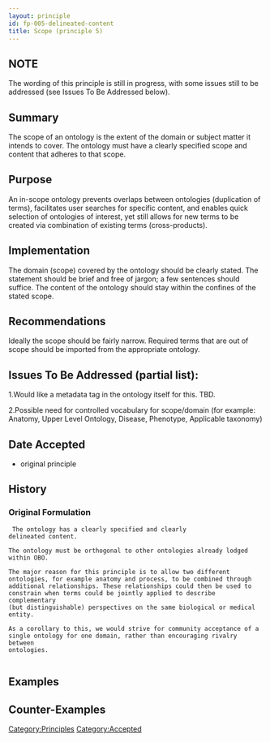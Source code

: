 ```yaml
---
layout: principle
id: fp-005-delineated-content
title: Scope (principle 5)
---
```



NOTE
-------
The wording of this principle is still in progress, with some issues still to be addressed (see Issues To Be Addressed below).

Summary
-------
The scope of an ontology is the extent of the domain or subject matter it intends to cover. The ontology must have a clearly specified scope and content that adheres to that scope.

Purpose
-------
An in-scope ontology prevents overlaps between ontologies (duplication of terms), facilitates user searches for specific content, and enables quick selection of ontologies of interest, yet still allows for new terms to be created via combination of existing terms (cross-products).

Implementation
-------
The domain (scope) covered by the ontology should be clearly stated. The statement should be brief and free of jargon; a few sentences should suffice. The content of the ontology should stay within the confines of the stated scope.

Recommendations
-------
Ideally the scope should be fairly narrow. Required terms that are out of scope should be imported from the appropriate ontology.



Issues To Be Addressed (partial list):
-------
1.Would like a metadata tag in the ontology itself for this. TBD.

2.Possible need for controlled vocabulary for scope/domain (for example: Anatomy, Upper Level Ontology, Disease, Phenotype, Applicable taxonomy)


Date Accepted
-------------

-   original principle

History
-------

### Original Formulation

```
 The ontology has a clearly specified and clearly
delineated content.

The ontology must be orthogonal to other ontologies already lodged
within OBO.

The major reason for this principle is to allow two different
ontologies, for example anatomy and process, to be combined through
additional relationships. These relationships could then be used to
constrain when terms could be jointly applied to describe complementary
(but distinguishable) perspectives on the same biological or medical
entity.

As a corollary to this, we would strive for community acceptance of a
single ontology for one domain, rather than encouraging rivalry between
ontologies.


```

Examples
--------

Counter-Examples
----------------

<Category:Principles> <Category:Accepted>

